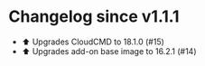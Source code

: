 # Changelog since v1.1.1
- ⬆️ Upgrades CloudCMD to 18.1.0 (#15) 
- ⬆️ Upgrades add-on base image to 16.2.1 (#14) 
